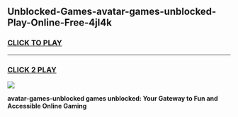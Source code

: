 
## Unblocked-Games-avatar-games-unblocked-Play-Online-Free-4jl4k
<h3>
<a href="https://premium76.site?title=avatar-games-unblocked&ref=26A">CLICK TO PLAY</a></h3>
<hr>

<h3>
<a href="https://premium76.site?title=avatar-games-unblocked&ref=26A">CLICK 2 PLAY</a>
  
</h3>

<a href="https://premium76.site?title=avatar-games-unblocked&ref=26A"><img src="https://clearcache.store/games.png"></a>


**avatar-games-unblocked games unblocked: Your Gateway to Fun and Accessible Online Gaming**
